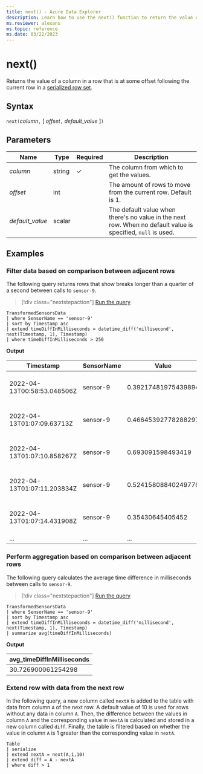 ```yaml
---
title: next() - Azure Data Explorer
description: Learn how to use the next() function to return the value of the next column at an offset. 
ms.reviewer: alexans
ms.topic: reference
ms.date: 03/22/2023
---
```

# next()

Returns the value of a column in a row that is at some offset following the
current row in a [serialized row set](./windowsfunctions.md#serialized-row-set).

## Syntax

`next(`*column*`,` [ *offset*`,` *default_value* ]`)`

## Parameters

| Name | Type | Required | Description |
|--|--|--|--|
| *column*| string |  &check; | The column from which to get the values.|
| *offset*| int | | The amount of rows to move from the current row. Default is 1. |
| *default_value*| scalar | | The default value when there's no value in the next row. When no default value is specified, `null` is used.|

## Examples

### Filter data based on comparison between adjacent rows

The following query returns rows that show breaks longer than a quarter of a second between calls to `sensor-9`.

> [!div class="nextstepaction"]
> <a href="https://dataexplorer.azure.com/clusters/help/databases/SampleIoTData?query=H4sIAAAAAAAAA3WOMQvCMBCFd8H/8La0UEEFB4c4dXHQxe5yNhcMNKnkAir4400U7OR27313710XKYgdo2dz4iBjlJYSzWcv3K8cGV/zSJ6hNZR85GKrykaeEi5PdM6zJPI3kPQF8CNxMEjZb521+3Bww+CE+zEYgYahxAWeTaaV8hNVDUK+rn6RDVZ1MzXU02d/0ndYb5ZvMSIuUtYAAAA=" target="_blank">Run the query</a>

```kusto
TransformedSensorsData
| where SensorName == 'sensor-9'
| sort by Timestamp asc
| extend timeDiffInMilliseconds = datetime_diff('millisecond', next(Timestamp, 1), Timestamp)
| where timeDiffInMilliseconds > 250
```

**Output**

|Timestamp|SensorName|Value|PublisherId|MachineId|timeDiff|
|--|--|--|--|--|--|
|2022-04-13T00:58:53.048506Z|sensor-9|0.39217481975439894|fdbd39ab-82ac-4ca0-99ed-2f83daf3f9bb|M100|251|
|2022-04-13T01:07:09.63713Z|sensor-9|0.46645392778288297|e3ed081e-501b-4d59-8e60-8524633d9131|M100|313|
|2022-04-13T01:07:10.858267Z|sensor-9|0.693091598493419|278ca033-2b5e-4f2c-b493-00319b275aea|M100|254|
|2022-04-13T01:07:11.203834Z|sensor-9|0.52415808840249778|4ea27181-392d-4947-b811-ad5af02a54bb|M100|331|
|2022-04-13T01:07:14.431908Z|sensor-9|0.35430645405452|0af415c2-59dc-4a50-89c3-9a18ae5d621f|M100|268|
|...|...|...|...|...|...|

### Perform aggregation based on comparison between adjacent rows

The following query calculates the average time difference in milliseconds between calls to `sensor-9`.

> [!div class="nextstepaction"]
> <a href="https://dataexplorer.azure.com/clusters/help/databases/SampleIoTData?query=H4sIAAAAAAAAA22NvQ6CQBCEexPfYbuDBAtLi+toLLSB3qzcopewB7ld8Sc+vBwWWNjNzDeZqSMGafvI5CoK0kcpUXG9esP9SpHgGx6RCawFI7Pd7ExqTErh/ITaM4kiD4DSJEAPpeBAp7z0bbsPB991XqjpgxOw4FApwZObaGZ4oaZY1goYIo3Zj9/m+fx7Y8boXwQ4XrL/L/kHqqI6JdkAAAA=" target="_blank">Run the query</a>

```kusto
TransformedSensorsData
| where SensorName == 'sensor-9'
| sort by Timestamp asc
| extend timeDiffInMilliseconds = datetime_diff('millisecond', next(Timestamp, 1), Timestamp)
| summarize avg(timeDiffInMilliseconds)
```

**Output**

|avg_timeDiffInMilliseconds|
|--|
|30.726900061254298

### Extend row with data from the next row

In the following query, a new column called `nextA` is added to the table with data from column `A` of the next row. A default value of 10 is used for rows without any data in column `A`. Then, the difference between the values in column `A` and the corresponding value in `nextA` is calculated and stored in a new column called `diff`. Finally, the table is filtered based on whether the value in column `A` is 1 greater than the corresponding value in `nextA`.

```kusto
Table
| serialize
| extend nextA = next(A,1,10)
| extend diff = A - nextA
| where diff > 1
```
